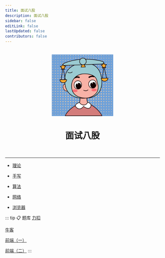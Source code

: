 ```yaml
---
title: 面试八股
description: 面试八股
sidebar: false
editLink: false
lastUpdated: false
contributors: false
---
```


<div style="margin: 0 auto; padding: 20px 0; width: 200px; text-align: center;">
  <img src="/images/interview.png" />
  <h1>面试八股</h1>
</div>

<Badge text="站内" />

---

- [理论](/c-interview/a-theory.md)

- [手写](/c-interview/b-operation.md)

- [算法](/c-interview/c-algorithm.md)

- [网络](/c-interview/d-network.md)

- [浏览器](/c-interview/e-browser.md)

::: tip 📋 题库
[力扣](https://leetcode.cn/problemset/all/)

[牛客](https://www.nowcoder.com/exam/company)

[前端（一）](https://fe.ecool.fun/topic-list)

[前端（二）](http://www.h-camel.com/index.html)
:::
